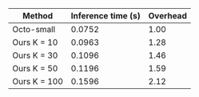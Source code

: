 | Method | Inference time (s) | Overhead |
| --- | --- | --- |
| Octo-small | 0.0752 | 1.00 |
| Ours K = 10 | 0.0963 | 1.28 |
| Ours K = 30 | 0.1096 | 1.46 |
| Ours K = 50 | 0.1196 | 1.59 |
| Ours K = 100 | 0.1596 | 2.12 |
